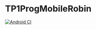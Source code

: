 # TP1ProgMobileRobin
[![Android CI](https://github.com/KISNOC/TP1ProgMobileRobin/actions/workflows/android.yml/badge.svg)](https://github.com/KISNOC/TP1ProgMobileRobin/actions/workflows/android.yml)
